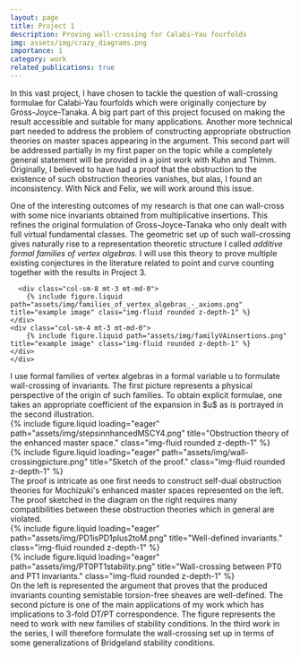 ```yaml
---
layout: page
title: Project 1
description: Proving wall-crossing for Calabi–Yau fourfolds
img: assets/img/crazy_diagrams.png
importance: 1
category: work
related_publications: true
---
```


In this vast project, I have chosen to tackle the question of wall-crossing formulae for Calabi-Yau fourfolds which were originally conjecture by Gross-Joyce-Tanaka. A big part part of this project focused on making the result accessible and suitable for many applications. Another more technical part needed to address the problem of constructing appropriate obstruction theories on master spaces appearing in the argument. This second part will be addressed partially in my first paper on the topic while a completely general statement will be provided in a joint work with Kuhn and Thimm. Originally, I believed to have had a proof that the obstruction to the existence of such obstruction theories vanishes, but alas, I found an inconsistency. With Nick and Felix, we will work around this issue.


 One of the interesting outcomes of my research is that one can wall-cross with some nice invariants obtained from multiplicative insertions. This refines the original formulation of Gross-Joyce-Tanaka who only dealt with full virtual fundamental classes. The geometric set up of such wall-crossing gives naturally rise to a representation theoretic structure I called _additive formal families of vertex algebras._ I will use this theory to prove multiple existing conjectures in the literature related to point and curve counting together with the results in Project 3. 

<div class="row">

      <div class="col-sm-8 mt-3 mt-md-0">
        {% include figure.liquid path="assets/img/families_of_vertex_algebras_-_axioms.png" title="example image" class="img-fluid rounded z-depth-1" %}
    </div>
    <div class="col-sm-4 mt-3 mt-md-0">
        {% include figure.liquid path="assets/img/familyVAinsertions.png" title="example image" class="img-fluid rounded z-depth-1" %}
    </div>
    </div>
<div class="caption">I use formal families of vertex algebras in a formal variable u to formulate wall-crossing of invariants. The first picture represents a physical perspective of the origin of such families. To obtain explicit formulae, one takes an appropriate coefficient of the expansion in $u$ as is portrayed in the second illustration.
</div>

<div class="row">
  <div class="col-sm mt-3 mt-md-0">
        {% include figure.liquid loading="eager" path="assets/img/stepsinnhancedMSCY4.png" title="Obstruction theory of the enhanced master space." class="img-fluid rounded z-depth-1" %}
        </div>
        <div class="col-sm mt-3 mt-md-0">
        {% include figure.liquid loading="eager" path="assets/img/wall-crossingpicture.png" title="Sketch of the proof." class="img-fluid rounded z-depth-1" %}
        </div>
    </div>
<div class="caption">The proof is intricate as one first needs to construct self-dual obstruction theories for Mochizuki's enhanced master spaces represented on the left. The proof sketched in the diagram on the right requires many compatibilities between these obstruction theories which in general are violated.  
</div>

<div class="row">
    <div class="col-sm mt-3 mt-md-0">
        {% include figure.liquid loading="eager" path="assets/img/PD1isPD1plus2toM.png" title="Well-defined invariants." class="img-fluid rounded z-depth-1" %}
    </div>
     <div class="col-sm mt-3 mt-md-0">
        {% include figure.liquid loading="eager" path="assets/img/PT0PT1stability.png" title="Wall-crossing between PT0 and PT1 invariants." class="img-fluid rounded z-depth-1" %}
    </div>
</div>
<div class="caption"> On the left is represented the argument that proves that the produced invariants counting semistable torsion-free sheaves are well-defined. The second picture is one of the main applications of my work which has implications to 3-fold DT/PT correspondence. The figure represents the need to work with new families of stability conditions. In the third work in the series, I will therefore formulate the wall-crossing set up in terms of some generalizations of Bridgeland stability conditions. 
</div>


